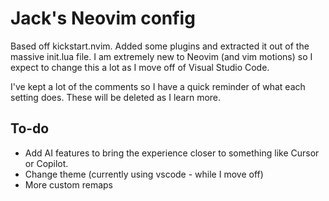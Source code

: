 # Jack's Neovim config

Based off kickstart.nvim. Added some plugins and extracted it out of the massive init.lua file. I am extremely new to Neovim (and vim motions) so I expect to change this a lot as I move off of Visual Studio Code.

I've kept a lot of the comments so I have a quick reminder of what each setting does. These will be deleted as I learn more.

## To-do
- Add AI features to bring the experience closer to something like Cursor or Copilot.
- Change theme (currently using vscode - while I move off)
- More custom remaps
